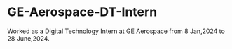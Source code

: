 # GE-Aerospace-DT-Intern
Worked as a Digital Technology  Intern at GE Aerospace from 8 Jan,2024 to 28 June,2024.
